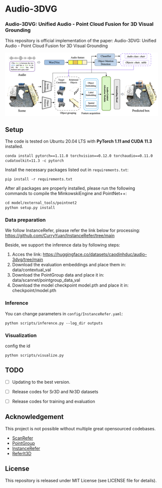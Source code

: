 # Audio-3DVG
### Audio-3DVG: Unified Audio - Point Cloud Fusion for 3D Visual Grounding

This repository is official implementation of the paper: Audio-3DVG: Unified Audio - Point Cloud Fusion for 3D Visual Grounding

![](figures/architecture.png)


## Setup
The code is tested on Ubuntu 20.04 LTS with **PyTorch 1.11 and CUDA 11.3** installed. 

```shell
conda install pytorch==1.11.0 torchvision==0.12.0 torchaudio==0.11.0 cudatoolkit=11.3 -c pytorch
```

Install the necessary packages listed out in `requirements.txt`:
```shell
pip install -r requirements.txt
```
After all packages are properly installed, please run the following commands to compile the MinkowskiEngine and PointNet++:
<!-- ```shell
git clone --recursive "https://github.com/NVIDIA/MinkowskiEngine"
cd MinkowskiEngine
git checkout 02fc608bea4c0549b0a7b00ca1bf15dee4a0b228
python setup.py install --force_cuda --blas=openblas
``` -->
```shell
cd model/external_tools/pointnet2
python setup.py install
```

### Data preparation
We follow InstanceRefer, please refer the link below for processing:
https://github.com/CurryYuan/InstanceRefer/tree/main

Beside, we support the inference data by following steps:

1. Acces the link: https://huggingface.co/datasets/caodinhduc/audio-3dvg/tree/main
2. Download the evaluation embeddings and place them in: data/contextual_val
3. Download the PointGroup data and place it in: data/scannet/pointgroup_data_val 
4. Download the model checkpoint model.pth and place it in: checkpoint/model.pth 


### Inference
You can change parameters in `config/InstanceRefer.yaml`:
```shell
python scripts/inference.py --log_dir outputs
```

### Visualization
config the id
```shell
python scripts/visualize.py
```

## TODO

- [ ] Updating to the best version.
- [ ] Release codes for Sr3D and Nr3D datasets
- [ ] Release codes for training and evaluation


## Acknowledgement
This project is not possible without multiple great opensourced codebases. 
* [ScanRefer](https://github.com/daveredrum/ScanRefer)
* [PointGroup](https://github.com/Jia-Research-Lab/PointGroup)
* [InstanceRefer](https://github.com/mit-han-lab/torchsparse)
* [ReferIt3D](https://github.com/referit3d/referit3d)
## License
This repository is released under MIT License (see LICENSE file for details).